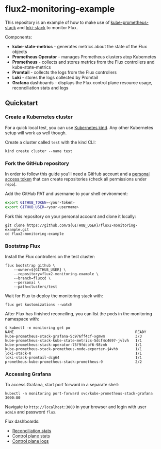 # flux2-monitoring-example

This repository is an example of how to make use of
[kube-prometheus-stack](https://github.com/prometheus-community/helm-charts/tree/main/charts/kube-prometheus-stack)
and
[loki-stack](https://github.com/grafana/helm-charts/tree/main/charts/loki-stack)
to monitor Flux.

Components:

* **kube-state-metrics** - generates metrics about the state of the Flux objects
* **Prometheus Operator** - manages Prometheus clusters atop Kubernetes
* **Prometheus** - collects and stores metrics from the Flux controllers and kube-state-metrics
* **Promtail** - collects the logs from the Flux controllers
* **Loki** - stores the logs collected by Promtail
* **Grafana** dashboards - displays the Flux control plane resource usage, reconciliation stats and logs

## Quickstart

### Create a Kubernetes cluster

For a quick local test, you can use [Kubernetes kind](https://kind.sigs.k8s.io/docs/user/quick-start/).
Any other Kubernetes setup will work as well though.

Create a cluster called `test` with the kind CLI:

```shell
kind create cluster --name test
```

### Fork the GitHub repository

In order to follow this guide you'll need a GitHub account and a
[personal access token](https://help.github.com/en/github/authenticating-to-github/creating-a-personal-access-token-for-the-command-line)
that can create repositories (check all permissions under `repo`).

Add the GitHub PAT and username to your shell environment:

```sh
export GITHUB_TOKEN=<your-token>
export GITHUB_USER=<your-username>
```

Fork this repository on your personal account and clone it locally:

```shell
git clone https://github.com/${GITHUB_USER}/flux2-monitoring-example.git
cd flux2-monitoring-example
```

### Bootstrap Flux

Install the Flux controllers on the test cluster:

```shell
flux bootstrap github \
    --owner=${GITHUB_USER} \
    --repository=flux2-monitoring-example \
    --branch=fluxcd \
    --personal \
    --path=clusters/test
```

Wait for Flux to deploy the monitoring stack with:

```shell
flux get kustomizations --watch
```

After Flux has finished reconciling, you can list the pods in the monitoring namespace with:

```console
$ kubectl -n monitoring get po
NAME                                                        READY
kube-prometheus-stack-grafana-5c976ff4cf-xgmwm              3/3
kube-prometheus-stack-kube-state-metrics-5dcf4c4697-jvlvh   1/1
kube-prometheus-stack-operator-75f9fdcbf6-98zmh             1/1
kube-prometheus-stack-prometheus-node-exporter-j4vhb        1/1
loki-stack-0                                                1/1
loki-stack-promtail-dcg64                                   1/1
prometheus-kube-prometheus-stack-prometheus-0               2/2
```

### Accessing Grafana

To access Grafana, start port forward in a separate shell:

```shell
kubectl -n monitoring port-forward svc/kube-prometheus-stack-grafana  3000:80
```

Navigate to `http://localhost:3000` in your browser and login with user `admin` and password `flux`.

Flux dashboards:
- [Reconciliation stats](http://localhost:3000/d/flux-cluster/flux-cluster-stats)
- [Control plane stats](http://localhost:3000/d/flux-control-plane/flux-control-plane)
- [Control plane logs](http://localhost:3000/d/flux-logs/flux-logs)
